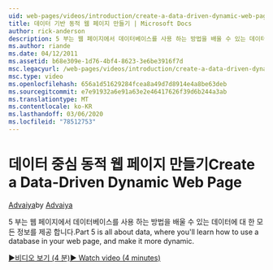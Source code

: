 ```yaml
---
uid: web-pages/videos/introduction/create-a-data-driven-dynamic-web-page
title: 데이터 기반 동적 웹 페이지 만들기 | Microsoft Docs
author: rick-anderson
description: 5 부는 웹 페이지에서 데이터베이스를 사용 하는 방법을 배울 수 있는 데이터에 대 한 모든 정보를 제공 합니다.
ms.author: riande
ms.date: 04/12/2011
ms.assetid: b68e309e-1d76-4bf4-8623-3e6be3916f7d
msc.legacyurl: /web-pages/videos/introduction/create-a-data-driven-dynamic-web-page
msc.type: video
ms.openlocfilehash: 656a1d51629284fcea8a49d7d8914e4a8be63deb
ms.sourcegitcommit: e7e91932a6e91a63e2e46417626f39d6b244a3ab
ms.translationtype: MT
ms.contentlocale: ko-KR
ms.lasthandoff: 03/06/2020
ms.locfileid: "78512753"
---
```

# <a name="create-a-data-driven-dynamic-web-page"></a><span data-ttu-id="445b5-103">데이터 중심 동적 웹 페이지 만들기</span><span class="sxs-lookup"><span data-stu-id="445b5-103">Create a Data-Driven Dynamic Web Page</span></span>

<span data-ttu-id="445b5-104">[Advaiya](https://twitter.com/Advaiyasolns)</span><span class="sxs-lookup"><span data-stu-id="445b5-104">by [Advaiya](https://twitter.com/Advaiyasolns)</span></span>

<span data-ttu-id="445b5-105">5 부는 웹 페이지에서 데이터베이스를 사용 하는 방법을 배울 수 있는 데이터에 대 한 모든 정보를 제공 합니다.</span><span class="sxs-lookup"><span data-stu-id="445b5-105">Part 5 is all about data, where you'll learn how to use a database in your web page, and make it more dynamic.</span></span>

[<span data-ttu-id="445b5-106">&#9654;비디오 보기 (4 분)</span><span class="sxs-lookup"><span data-stu-id="445b5-106">&#9654; Watch video (4 minutes)</span></span>](https://channel9.msdn.com/Blogs/ASP-NET-Site-Videos/create-a-data-driven-dynamic-web-page)

